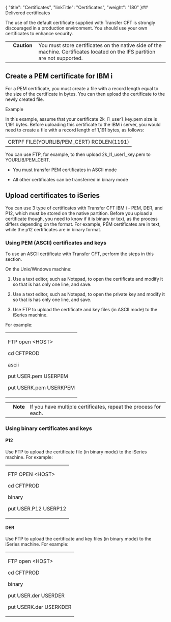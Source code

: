 {
    "title": "Certificates",
    "linkTitle": "Certificates",
    "weight": "180"
}## Delivered certificates

The use of the default certificate supplied with Transfer CFT is strongly discouraged in a production environment. You should use your own certificates to enhance security.

<table cellpadding="0" cellspacing="0">
   <col/>
   <col/>
   <col/>
      <tr>
         <td valign="top">         </td>
         <td valign="top"><span><b>Caution  </b></span>
         </td>
         <td data-mc-autonum="&lt;b&gt;Caution  &lt;/b&gt;" valign="top">You must store certificates  on the native side of the machine. Certificates located on the IFS partition are not supported.          </td>
      </tr>
</table>

## Create a PEM certificate for IBM i

For a PEM certificate, you must create a file with a record length equal to the size of the certificate in bytes. You can then upload the certificate to the newly created file.

Example

In this example, assume that your certificate 2k\_l1\_user1\_key.pem size is 1,191 bytes. Before uploading this certificate to the IBM i server, you would need to create a file with a record length of 1,191 bytes, as follows:

<table cellspacing="0">
   <col/>
   <tbody>
      <tr>
         <td data-mc-conditions="Primary.For_IBM_i_os400">CRTPF FILE(YOURLIB/PEM_CERT) RCDLEN(1191)         </td>
      </tr>
   </tbody>
</table>

You can use FTP, for example, to then upload 2k\_l1\_user1\_key.pem to YOURLIB/PEM\_CERT.

-   You must transfer PEM certificates in ASCII mode
-   All other certificates can be transferred in binary mode

## Upload certificates to iSeries

You can use 3 type of certificates with Transfer CFT IBM i - PEM, DER, and P12, which must be stored on the native partition. Before you upload a certificate though, you need to know if it is binary or text, as the process differs depending on the format. For example, PEM certificates are in text, while the p12 certificates are in binary format.

### Using PEM (ASCII) certificates and keys

To use an ASCII certificate with Transfer CFT, perform the steps in this section.

On the Unix/Windows machine:

1.  Use a text editor, such as Notepad, to open the certificate and modify it so that is has only one line, and save.
2.  Use a text editor, such as Notepad, to open the private key and modify it so that is has only one line, and save.
3.  Use FTP to upload the certificate and key files (in ASCII mode) to the iSeries machine.

For example:

<table cellspacing="0">
   <col/>
   <tbody>
      <tr>
         <td>
            <p>FTP open &lt;HOST&gt;</p>
            <p>cd CFTPROD</p>
            <p>ascii</p>
            <p>put USER.pem    USERPEM</p>
            <p>put USERK.pem    USERKPEM</p>
         </td>
      </tr>
   </tbody>
</table>

<table cellpadding="0" cellspacing="0">
   <col/>
   <col/>
   <col/>
      <tr>
         <td valign="top">         </td>
         <td valign="top"><span><b>Note</b></span>
         </td>
         <td data-mc-autonum="&lt;b&gt;Note&lt;/b&gt;" valign="top">If you have multiple certificates, repeat the process for each.          </td>
      </tr>
</table>

### Using binary certificates and keys

#### P12

Use FTP to upload the certificate file (in binary mode) to the iSeries machine. For example:

<table cellspacing="0">
   <col/>
   <tbody>
      <tr>
         <td>
            <p>FTP OPEN &lt;HOST&gt;</p>
            <p>cd CFTPROD</p>
            <p>binary</p>
            <p>put USER.P12 USERP12</p>
         </td>
      </tr>
   </tbody>
</table>

#### DER

Use FTP to upload the certificate and key files (in binary mode) to the iSeries machine. For example:

<table cellspacing="0">
   <col/>
   <tbody>
      <tr>
         <td>
            <p>FTP open &lt;HOST&gt;</p>
            <p>cd CFTPROD</p>
            <p>binary</p>
            <p>put USER.der   USERDER</p>
            <p>put USERK.der   USERKDER</p>
         </td>
      </tr>
   </tbody>
</table>
